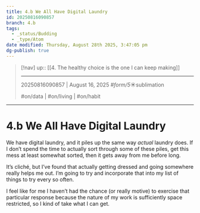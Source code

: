 ```yaml
---
title: 4.b We All Have Digital Laundry
id: 20250816090857
branch: 4.b
tags:
  - _status/Budding
  - _type/Atom
date modified: Thursday, August 28th 2025, 3:47:05 pm
dg-publish: true
---
```


> [!nav]
> up:: [[4. The healthy choice is the one I can keep making]]
>
> ---
> 20250816090857 | August 16, 2025
> #_form/5_☀︎sublimation
>
> #on/data | #on/living | #on/habit

---

# 4.b We All Have Digital Laundry

We have digital laundry, and it piles up the same way *actual* laundry does. If I don’t spend the time to actually sort through some of these piles, get this mess at least somewhat sorted, then it gets away from me before long.

It’s cliché, but I’ve found that actually getting dressed and going somewhere really helps me out. I’m going to try and incorporate that into my list of things to try every so often.

I feel like for me I haven’t had the chance (or really motive) to exercise that particular response because the nature of my work is sufficiently space restricted, so I kind of take what I can get.
